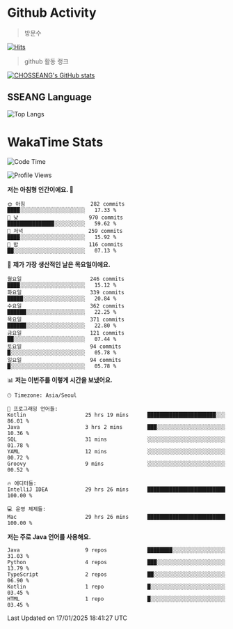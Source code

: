 <!--
**CHOSSEANG/CHOSSEANG** is a ✨ _special_ ✨ repository because its `README.md` (this file) appears on your GitHub profile.

Here are some ideas to get you started:

- 🔭 I’m currently working on ...
- 🌱 I’m currently learning ...
- 👯 I’m looking to collaborate on ...
- 🤔 I’m looking for help with ...
- 💬 Ask me about ...
- 📫 How to reach me: ...
- 😄 Pronouns: ...
- ⚡ Fun fact: ...
-->

# Github Activity
> 방문수

[![Hits](https://hits.seeyoufarm.com/api/count/incr/badge.svg?url=https%3A%2F%2Fgithub.com%2FCHOSSEANG&count_bg=%238AED3E&title_bg=%23495358&icon=electron.svg&icon_color=%23E7E7E7&title=CHOSSEANG&edge_flat=false)](https://hits.seeyoufarm.com)
> github 활동 랭크

[![CHOSSEANG's GitHub stats](https://github-readme-stats.vercel.app/api?username=CHOSSEANG)](https://github.com/CHOSSEANG/github-readme-stats)

## SSEANG Language
![Top Langs](https://github-readme-stats.vercel.app/api/top-langs/?username=CHOSSEANG&layout=compact)

# WakaTime Stats

<!--START_SECTION:waka-->
![Code Time](http://img.shields.io/badge/Code%20Time-377%20hrs%2050%20mins-blue)

![Profile Views](http://img.shields.io/badge/Profile%20Views-18-blue)

**저는 아침형 인간이에요. 🐤** 

```text
🌞 아침                     282 commits         ████░░░░░░░░░░░░░░░░░░░░░   17.33 % 
🌆 낮　                     970 commits         ███████████████░░░░░░░░░░   59.62 % 
🌃 저녁                     259 commits         ████░░░░░░░░░░░░░░░░░░░░░   15.92 % 
🌙 밤　                     116 commits         ██░░░░░░░░░░░░░░░░░░░░░░░   07.13 % 
```
📅 **제가 가장 생산적인 날은 목요일이에요.** 

```text
월요일                      246 commits         ████░░░░░░░░░░░░░░░░░░░░░   15.12 % 
화요일                      339 commits         █████░░░░░░░░░░░░░░░░░░░░   20.84 % 
수요일                      362 commits         ██████░░░░░░░░░░░░░░░░░░░   22.25 % 
목요일                      371 commits         ██████░░░░░░░░░░░░░░░░░░░   22.80 % 
금요일                      121 commits         ██░░░░░░░░░░░░░░░░░░░░░░░   07.44 % 
토요일                      94 commits          █░░░░░░░░░░░░░░░░░░░░░░░░   05.78 % 
일요일                      94 commits          █░░░░░░░░░░░░░░░░░░░░░░░░   05.78 % 
```


📊 **저는 이번주를 이렇게 시간을 보냈어요.** 

```text
🕑︎ Timezone: Asia/Seoul

💬 프로그래밍 언어들: 
Kotlin                   25 hrs 19 mins      ██████████████████████░░░   86.01 % 
Java                     3 hrs 2 mins        ███░░░░░░░░░░░░░░░░░░░░░░   10.36 % 
SQL                      31 mins             ░░░░░░░░░░░░░░░░░░░░░░░░░   01.78 % 
YAML                     12 mins             ░░░░░░░░░░░░░░░░░░░░░░░░░   00.72 % 
Groovy                   9 mins              ░░░░░░░░░░░░░░░░░░░░░░░░░   00.52 % 

🔥 에디터들: 
IntelliJ IDEA            29 hrs 26 mins      █████████████████████████   100.00 % 

💻 운영 체제들: 
Mac                      29 hrs 26 mins      █████████████████████████   100.00 % 
```

**저는 주로 Java 언어를 사용해요.** 

```text
Java                     9 repos             ████████░░░░░░░░░░░░░░░░░   31.03 % 
Python                   4 repos             ███░░░░░░░░░░░░░░░░░░░░░░   13.79 % 
TypeScript               2 repos             ██░░░░░░░░░░░░░░░░░░░░░░░   06.90 % 
Kotlin                   1 repo              █░░░░░░░░░░░░░░░░░░░░░░░░   03.45 % 
HTML                     1 repo              █░░░░░░░░░░░░░░░░░░░░░░░░   03.45 % 
```




 Last Updated on 17/01/2025 18:41:27 UTC
<!--END_SECTION:waka-->
